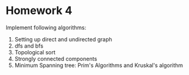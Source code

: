 # Homework 4 

Implement following algorithms:

1. Setting up direct and undirected graph 
2. dfs and bfs
3. Topological sort
4. Strongly connected components 
5. Minimum Spanning tree: Prim's Algorithms and Kruskal's algorithm